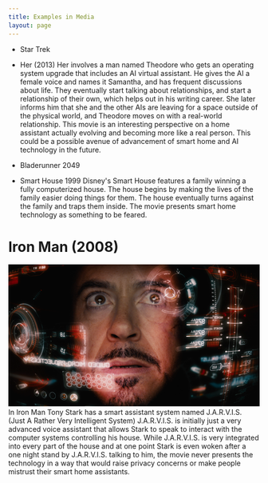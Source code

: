```yaml
---
title: Examples in Media
layout: page
---
```



- Star Trek

- Her (2013)
Her involves a man named Theodore who gets an operating system upgrade that includes an AI virtual assistant.  He gives the AI a female voice and names it Samantha, and has frequent discussions about life.  They eventually start talking about relationships, and start a relationship of their own, which helps out in his writing career.  She later informs him that she and the other AIs are leaving for a space outside of the physical world, and Theodore moves on with a real-world relationship.  This movie is an interesting perspective on a home assistant actually evolving and becoming more like a real person.  This could be a possible avenue of advancement of smart home and AI technology in the future.
- Bladerunner 2049
- Smart House
1999 Disney's Smart House features a family winning a fully computerized house.  The house begins by making the lives of the family easier doing things for them.  The house eventually turns against the family and traps them inside.  The movie presents smart home technology as something to be feared.  

# Iron Man (2008)

![J.A.R.V.I.S. overlay in Iron Man's helmet](/pictures/jarvis.png) In Iron Man Tony Stark has a smart assistant system named J.A.R.V.I.S. (Just A Rather Very Intelligent System) J.A.R.V.I.S. is initially just a very advanced voice assistant that allows Stark to speak to interact with the computer systems controlling his house. While J.A.R.V.I.S. is very integrated into every part of the house and at one point Stark is even woken after a one night stand by J.A.R.V.I.S. talking to him, the movie never presents the technology in a way that would raise privacy concerns or make people mistrust their smart home assistants.
